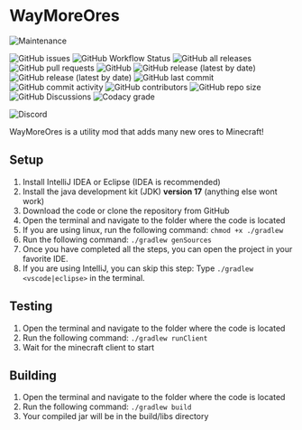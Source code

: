 # WayMoreOres

![Maintenance](https://img.shields.io/maintenance/yes/2022?style=for-the-badge)

![GitHub issues](https://img.shields.io/github/issues/basiccorruption/waymoreores?style=flat-square&logo=github)
![GitHub Workflow Status](https://img.shields.io/github/workflow/status/basiccorruption/waymoreores/build?style=flat-square&logo=github)
![GitHub all releases](https://img.shields.io/github/downloads/basiccorruption/waymoreores/total?label=downloads%20%28github%29&style=flat-square&logo=github)
![GitHub pull requests](https://img.shields.io/github/issues-pr/basiccorruption/waymoreores?style=flat-square&logo=github)
![GitHub](https://img.shields.io/github/license/basiccorruption/waymoreores?style=flat-square&logo=github)
![GitHub release (latest by date)](https://img.shields.io/github/v/release/basiccorruption/waymoreores?display_name=tag&style=flat-square&logo=github)
![GitHub release (latest by date)](https://img.shields.io/github/v/release/basiccorruption/waymoreores?display_name=tag&include_prereleases&style=flat-square&logo=github)
![GitHub last commit](https://img.shields.io/github/last-commit/basiccorruption/waymoreores?style=flat-square&logo=github)
![GitHub commit activity](https://img.shields.io/github/commit-activity/w/basiccorruption/waymoreores?style=flat-square&logo=github)
![GitHub contributors](https://img.shields.io/github/contributors/basiccorruption/waymoreores?style=flat-square&logo=github)
![GitHub repo size](https://img.shields.io/github/repo-size/basiccorruption/waymoreores?style=flat-square&logo=github)
![GitHub Discussions](https://img.shields.io/github/discussions/basiccorruption/waymoreores?style=flat-square&logo=github)
![Codacy grade](https://img.shields.io/codacy/grade/12526895a505498eb3904f406fac9f8c?style=flat-square)

![Discord](https://img.shields.io/discord/991791197783851038?logo=discord&style=flat-square)

WayMoreOres is a utility mod that adds many new ores to Minecraft!

## Setup

1. Install IntelliJ IDEA or Eclipse (IDEA is recommended)
2. Install the java development kit (JDK) **version 17** (anything else wont work)
3. Download the code or clone the repository from GitHub
4. Open the terminal and navigate to the folder where the code is located
5. If you are using linux, run the following command: `chmod +x ./gradlew`
6. Run the following command: `./gradlew genSources`
7. Once you have completed all the steps, you can open the project in your favorite IDE.
8. If you are using IntelliJ, you can skip this step: Type `./gradlew <vscode|eclipse>` in the terminal.

## Testing

1. Open the terminal and navigate to the folder where the code is located
2. Run the following command: `./gradlew runClient`
3. Wait for the minecraft client to start

## Building

1. Open the terminal and navigate to the folder where the code is located
2. Run the following command: `./gradlew build`
3. Your compiled jar will be in the build/libs directory
